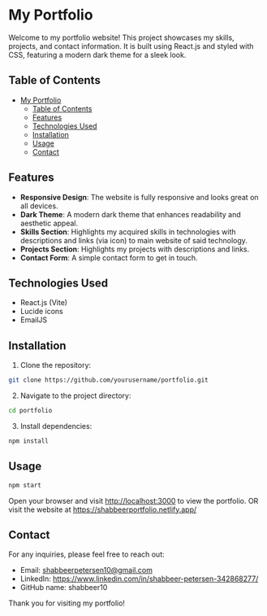 # My Portfolio

Welcome to my portfolio website! This project showcases my skills, projects, and contact information. It is built using React.js and styled with CSS, featuring a modern dark theme for a sleek look.

## Table of Contents

- [My Portfolio](#my-portfolio)
  - [Table of Contents](#table-of-contents)
  - [Features](#features)
  - [Technologies Used](#technologies-used)
  - [Installation](#installation)
  - [Usage](#usage)
  - [Contact](#contact)

## Features

- **Responsive Design**: The website is fully responsive and looks great on all devices.
- **Dark Theme**: A modern dark theme that enhances readability and aesthetic appeal.
- **Skills Section**: Highlights my acquired skills in technologies with descriptions and links (via icon) to main website of said technology.
- **Projects Section**: Highlights my projects with descriptions and links.
- **Contact Form**: A simple contact form to get in touch.

## Technologies Used

- React.js (Vite)
- Lucide icons
- EmailJS

## Installation

1. Clone the repository:

```bash
git clone https://github.com/yourusername/portfolio.git
```

2. Navigate to the project directory:

```bash
cd portfolio
```

3. Install dependencies:

```bash
npm install
```

## Usage

```bash
npm start
```

Open your browser and visit <http://localhost:3000> to view the portfolio.
OR visit the website at <https://shabbeerportfolio.netlify.app/>

## Contact

For any inquiries, please feel free to reach out:

- Email: <shabbeerpetersen10@gmail.com>
- LinkedIn: <https://www.linkedin.com/in/shabbeer-petersen-342868277/>
- GitHub name: shabbeer10

Thank you for visiting my portfolio!
